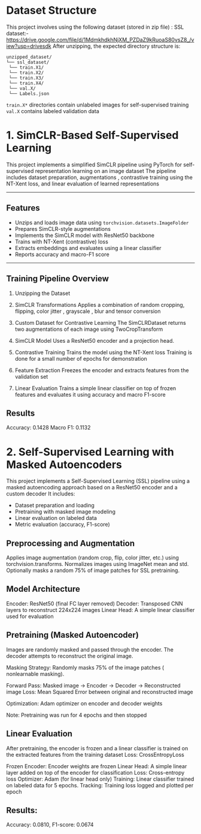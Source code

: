 
#   Dataset Structure

This project  involves using the following  dataset  (stored in zip file) :
SSL dataset:-  https://drive.google.com/file/d/1MdmkhdkhNjXM_PZDaZ9kRuoaS80vsZ8_/view?usp=drivesdk
After unzipping, the expected directory structure is:

```
unzipped_dataset/
└── ssl_dataset/
 └── train.X1/
 └── train.X2/
 └── train.X3/
 └── train.X4/
 └── val.X/
 └── Labels.json
```

 `train.X*`  directories contain unlabeled images for self-supervised training
 `val.X`  contains labeled validation data 

# 1. SimCLR-Based Self-Supervised Learning 

This project implements a simplified SimCLR pipeline using PyTorch for self-supervised representation learning on an image dataset The pipeline includes dataset preparation, augmentations , contrastive training using the NT-Xent loss, and linear evaluation of learned representations

---

##  Features

-  Unzips and loads image data using `torchvision.datasets.ImageFolder`
-  Prepares SimCLR-style augmentations
-  Implements the SimCLR model with ResNet50 backbone
-  Trains with NT-Xent (contrastive) loss
-  Extracts embeddings and evaluates using a linear classifier
-  Reports accuracy and macro-F1 score

---

## Training Pipeline Overview

1. Unzipping the Dataset

2. SimCLR Transformations
Applies a combination of random cropping, flipping, color jitter , grayscale , blur and tensor conversion

3. Custom Dataset for Contrastive Learning
The SimCLRDataset returns two augmentations of each image using TwoCropTransform

4. SimCLR Model
Uses a ResNet50 encoder and a projection head.

5. Contrastive Training
Trains the model using the NT-Xent loss  Training is done for a small number of epochs for demonstration 

6. Feature Extraction
Freezes the encoder and extracts features from the validation set

7. Linear Evaluation
Trains a simple linear classifier on top of frozen features and evaluates it using accuracy and macro F1-score


## Results 
Accuracy: 0.1428
Macro F1: 0.1132 



# 2. Self-Supervised Learning with Masked Autoencoders 

This project implements  a Self-Supervised Learning (SSL) pipeline using a masked  autoencoding approach based on a ResNet50 encoder and a  custom decoder
It includes:

- Dataset preparation and loading
- Pretraining with masked image modeling
- Linear evaluation on labeled data
- Metric evaluation (accuracy, F1-score)

## Preprocessing and Augmentation

Applies image augmentation (random crop, flip, color jitter, etc.) using torchvision.transforms.
Normalizes  images using  ImageNet mean and std.
Optionally  masks a random 75% of image  patches for SSL pretraining.
 
## Model Architecture

Encoder: ResNet50 (final FC layer removed)
Decoder: Transposed CNN layers  to reconstruct 224x224 images
Linear Head: A  simple  linear classifier  used for evaluation

## Pretraining (Masked Autoencoder)

Images are randomly masked and passed through the encoder. The decoder attempts to reconstruct the original image.

Masking Strategy: Randomly  masks 75%  of the image patches ( nonlearnable masking).

Forward Pass:
Masked image → Encoder → Decoder → Reconstructed image
Loss:
Mean Squared Error  between original  and reconstructed image

Optimization:
Adam optimizer  on encoder and decoder weights

Note: Pretraining was run  for 4 epochs and  then stopped

## Linear Evaluation

After pretraining, the encoder is frozen and a linear classifier is trained on the extracted features from the training dataset
Loss: CrossEntropyLoss

Frozen Encoder: Encoder weights are frozen
Linear Head: A simple linear layer  added on top of the encoder for classification
Loss: Cross-entropy loss
Optimizer: Adam (for linear head only)
Training: Linear classifier trained on labeled data for 5 epochs.
Tracking: Training loss logged and plotted per epoch

## Results:
Accuracy: 0.0810,
F1-score: 0.0674

